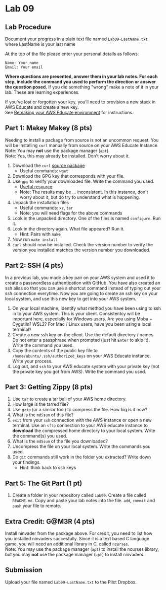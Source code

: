 # Lab 09

## Lab Procedure

Document your progress in a plain text file named `Lab09-LastName.txt`  
where LastName is your last name

At the top of the file please enter your personal details as follows:

```
Name: Your name
Email: Your email
```

**Where questions are presented, answer them in your lab notes. For each step, include the command you used to perform the direction or answer the question posed.** If you did something "wrong" make a note of it in your lab. These are learning experiences.

If you've lost or forgotten your key, you'll need to provision a new stack in AWS Educate and create a new key.  
See [Remaking your AWS Educate environment](../../..) for instructions.

## Part 1: Makey Makey (8 pts)

Needing to install a package from source is not an uncommon request. You will be installing `curl` manually from source on your AWS Educate Instance.  
Note: You may **not** use the package manager (`apt`).  
Note: Yes, this may already be installed. Don't worry about it.

1. Download the `curl` [source package](https://curl.haxx.se/download.html)
   - Useful commands: `wget`
2. Download the GPG key that corresponds with your file.
3. Use `gpg` to verify your downloaded file. Write the command you used.
   - [Useful resource](https://gnupg.org/download/integrity_check.html)
   - Note: The results may be ... inconsistent. In this instance, don't worry about it, but do try to understand what is happening.
4. Unpack the installation files
   - Useful commands: `xz`, `tar`
   - Note: you will need flags for the above commands
5. Look in the unpacked directory. One of the files is named `configure`. Run it.
6. Look in the directory again. What file appeared? Run it.
   - Hint: Pairs with `make`
7. Now run `make install`
8. `curl` should now be installed. Check the version number to verify the version you installed matches the version number you downloaded.

## Part 2: SSH (4 pts)

In a previous lab, you made a key pair on your AWS system and used it to create a passwordless authentication with GitHub. You have also created an ssh alias so that you can use a shortcut command instead of typing out your ssh connection everytime. Now you are going to create an ssh key on your local system, and use this new key to get into your AWS system.

1. On your local machine, identify what method you have been using to ssh in to your AWS system. This is your client. Consistentcy will be important here, especially for Windows users. Are you using Moba + Cygutils? WSL2? For Mac / Linux users, have you been using a local terminal?
2. Create a new ssh key on the client. Use the default directory / names. Do not enter a passphrase when prompted (just hit `Enter` to skip it). Write the command you used.
3. Copy the contents of the public key file to `/home/ubuntu/.ssh/authorized_keys` on your AWS Educate instance. Write your process.
4. Log out, and `ssh` to your AWS educate system with your private key (not the private key you got from AWS). Write the command you used.

## Part 3: Getting Zippy (8 pts)

1. Use `tar` to create a tar ball of your AWS home directory.
2. How large is the tarred file?
3. Use `gzip` (or a similar tool) to compress the file. How big is it now?
4. What is the `md5sum` of this file?
5. `exit` from your `ssh` connection with the AWS instance or open a new terminal. Use an `sftp` connection to your AWS educate instance to **download** the compressed home directory to your local system. Write the command(s) you used.
6. What is the `md5sum` of the file you downloaded?
7. Uncompress the file on your local system. Write the commands you used.
8. Do `git` commands still work in the folder you extracted? Write down your findings.
   - Hint: think back to ssh keys

## Part 5: The Git Part (1 pt)

1. Create a folder in your repository called `Lab09`. Create a file called `README.md`. Copy and paste your lab notes into the file. `add`, `commit` and `push` your file to remote.

## Extra Credit: G@M3R (4 pts)

Install ninvader from the package above. For credit, you need to list how you installed ninvaders succesfully. Since it is a text based C language game, you will need an additional library in C, called `ncurses`.  
Note: You may use the package manager (`apt`) to install the ncurses library, but you may **not** use the package manager (`apt`) to install ninvaders.

## Submission

Upload your file named `Lab09-LastName.txt` to the Pilot Dropbox.
